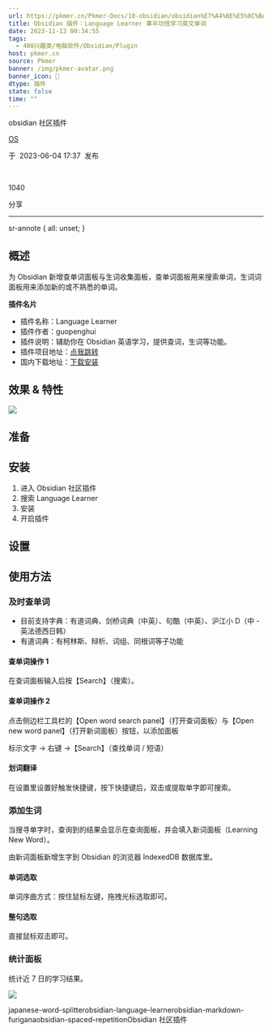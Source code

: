 ```yaml
---
url: https://pkmer.cn/Pkmer-Docs/10-obsidian/obsidian%E7%A4%BE%E5%8C%BA%E6%8F%92%E4%BB%B6/obsidian-language-learner/
title: Obsidian 插件：Language Learner 事半功倍学习英文单词
date: 2023-11-13 00:34:55
tags:
  - 400兴趣类/电脑软件/Obsidian/Plugin
host: pkmer.cn
source: Pkmer
banner: /img/pkmer-avatar.png
banner_icon: 🔖
dtype: 插件
state: false
time: ""
---
```

<div class="menu-toggle"> <SidebarToggle client:idle ></SidebarToggle> </div>

obsidian 社区插件

[OS](https://pkmer.cn/authors/os)

于  2023-06-04 17:37  发布

 

1040

分享

* * *

sr-annote { all: unset; }

## 概述

为 Obsidian 新增查单词面板与生词收集面板，查单词面板用来搜索单词，生词词面板用来添加新的或不熟悉的单词。

**插件名片**

*   插件名称：Language Learner
*   插件作者：guopenghui
*   插件说明：辅助你在 Obsidian 英语学习，提供查词，生词等功能。
*   插件项目地址：[点我跳转](https://github.com/guopenghui/obsidian-language-learner)
*   国内下载地址：[下载安装](https://pkmer.cn/products/plugin/pluginMarket/?obsidian-language-learner)

## 效果 & 特性

![](https://cdn.pkmer.cn/images/b50801650322a416bb4ef9b9acfc5681_MD5.png!pkmer)

## 准备

## 安装

1.  进入 Obsidian 社区插件
2.  搜索 Language Learner
3.  安装
4.  开启插件

## 设置

## 使用方法

### 及时查单词

*   目前支持字典：有道词典、剑桥词典（中英）、句酷（中英）、沪江小 D（中 - 英法德西日韩）
*   有道词典：有柯林斯、辩析、词组、同根词等子功能

#### 查单词操作 1

在查词面板输入后按【Search】（搜索）。

#### 查单词操作 2

点击侧边栏工具栏的【Open word search panel】（打开查词面板）与【Open new word panel】（打开新词面板）按钮，以添加面板

标示文字 → 右键 →【Search】（查找单词 / 短语）

#### 划词翻译

在设置里设置好触发快捷键，按下快捷键后，双击或提取单字即可搜索。

### 添加生词

当搜寻单字时，查询到的结果会显示在查询面板，并会填入新词面板（Learning New Word）。

由新词面板新增生字到 Obsidian 的浏览器 IndexedDB 数据库里。

#### 单词选取

单词序曲方式：按住鼠标左键，拖拽光标选取即可。

#### 整句选取

直接鼠标双击即可。

### 统计面板

统计近 7 日的学习结果。

![](https://cdn.pkmer.cn/images/abc76970241b39177e0cca101046d36d_MD5.png!pkmer)

japanese-word-splitterobsidian-language-learnerobsidian-markdown-furiganaobsidian-spaced-repetitionObsidian 社区插件